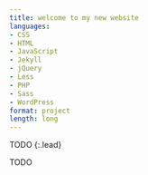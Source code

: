 ```yaml
---
title: welcome to my new website
languages:
- CSS
- HTML
- JavaScript
- Jekyll
- jQuery
- Less
- PHP
- Sass
- WordPress
format: project
length: long
---
```


TODO
{:.lead}
<!--more-->

TODO
